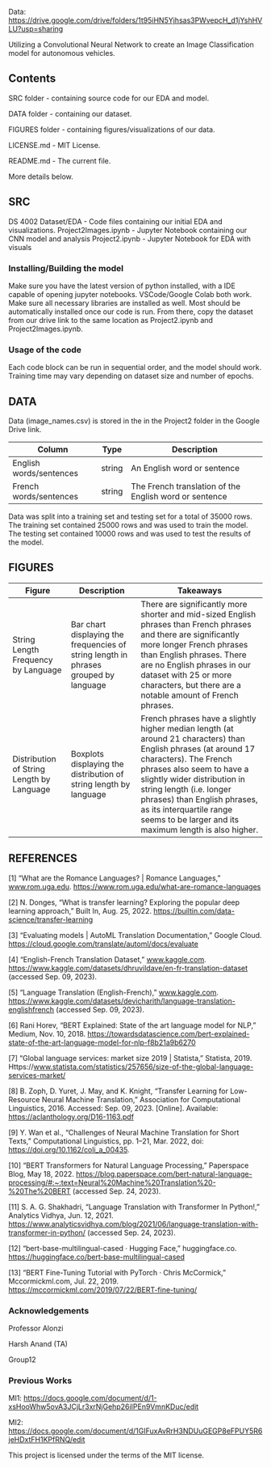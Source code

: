 Data: https://drive.google.com/drive/folders/1t95iHN5Yjhsas3PWvepcH_d1jYshHVLU?usp=sharing

Utilizing a Convolutional Neural Network to create an Image Classification model for autonomous vehicles.

## Contents
SRC folder - containing source code for our EDA and model.

DATA folder - containing our dataset.

FIGURES folder - containing figures/visualizations of our data.

LICENSE.md - MIT License.

README.md - The current file.

More details below.

## SRC
DS 4002 Dataset/EDA - Code files containing our initial EDA and visualizations.
Project2Images.ipynb - Jupyter Notebook containing our CNN model and analysis
Project2.ipynb - Jupyter Notebook for EDA with visuals


### Installing/Building the model
Make sure you have the latest version of python installed, with a IDE capable of opening jupyter notebooks. VSCode/Google Colab both work. Make sure all necessary libraries are installed as well. Most should be automatically installed once our code is run. From there, copy the dataset from our drive link to the same location as Project2.ipynb and Project2Images.ipynb. 

### Usage of the code
Each code block can be run in sequential order, and the model should work. Training time may vary depending on dataset size and number of epochs.

## DATA
Data (image_names.csv) is stored in the in the Project2 folder in the Google Drive link.

| **Column**       | **Type**     | **Description** |
|--------------|-----------|------------|
| English words/sentences | string  | An English word or sentence        |
| French words/sentences | string  | The French translation of the English word or sentence       |

Data was split into a training set and testing set for a total of 35000 rows. The training set contained 25000 rows and was used to train the model. The testing set contained 10000 rows and was used to test the results of the model.

## FIGURES
| **Figure**       | **Description**     | **Takeaways** |
|--------------|-----------|------------|
| String Length Frequency by Language | Bar chart displaying the frequencies of string length in phrases grouped by language | There are significantly more shorter and mid-sized English phrases than French phrases and there are significantly more longer French phrases than English phrases. There are no English phrases in our dataset with 25 or more characters, but there are a notable amount of French phrases.   |
| Distribution of String Length by Language | Boxplots displaying the distribution of string length by language  |   French phrases have a slightly higher median length (at around 21 characters) than English phrases (at around 17 characters). The French phrases also seem to have a slightly wider distribution in string length (i.e. longer phrases) than English phrases, as its interquartile range seems to be larger and its maximum length is also higher. |

## REFERENCES
[1]	“What are the Romance Languages? | Romance Languages,” www.rom.uga.edu. https://www.rom.uga.edu/what-are-romance-languages

[2]	N. Donges, “What is transfer learning? Exploring the popular deep learning approach,” Built In, Aug. 25, 2022. https://builtin.com/data-science/transfer-learning

‌[3]	“Evaluating models | AutoML Translation Documentation,” Google Cloud. https://cloud.google.com/translate/automl/docs/evaluate

[4]	“English-French Translation Dataset,” www.kaggle.com. https://www.kaggle.com/datasets/dhruvildave/en-fr-translation-dataset (accessed Sep. 
09, 2023).

[5]	“Language Translation (English-French),” www.kaggle.com. https://www.kaggle.com/datasets/devicharith/language-translation-englishfrench (accessed Sep. 09, 2023).

‌[6]	Rani Horev, “BERT Explained: State of the art language model for NLP,” Medium, Nov. 10, 2018. https://towardsdatascience.com/bert-explained-state-of-the-art-language-model-for-nlp-f8b21a9b6270

‌[7]	“Global language services: market size 2019 | Statista,” Statista, 2019. Https://www.statista.com/statistics/257656/size-of-the-global-language-services-market/

[8]	B. Zoph, D. Yuret, J. May, and K. Knight, “Transfer Learning for Low-Resource Neural Machine Translation,” Association for Computational Linguistics, 2016. Accessed: Sep. 09, 2023. [Online]. Available: https://aclanthology.org/D16-1163.pdf

[9]	Y. Wan et al., “Challenges of Neural Machine Translation for Short Texts,” Computational Linguistics, pp. 1–21, Mar. 2022, doi: https://doi.org/10.1162/coli_a_00435.

[10] 	“BERT Transformers for Natural Language Processing,” Paperspace Blog, May 18, 2022. https://blog.paperspace.com/bert-natural-language-processing/#:~:text=Neural%20Machine%20Translation%20-%20The%20BERT (accessed Sep. 24, 2023).

[11] 	S. A. G. Shakhadri, “Language Translation with Transformer In Python!,” Analytics Vidhya, Jun. 12, 2021. https://www.analyticsvidhya.com/blog/2021/06/language-translation-with-transformer-in-python/ (accessed Sep. 24, 2023).
 
[12] 	“bert-base-multilingual-cased · Hugging Face,” huggingface.co. https://huggingface.co/bert-base-multilingual-cased
 
‌‌[13]	“BERT Fine-Tuning Tutorial with PyTorch · Chris McCormick,” Mccormickml.com, Jul. 22, 2019. https://mccormickml.com/2019/07/22/BERT-fine-tuning/


### Acknowledgements
Professor Alonzi

Harsh Anand (TA)

Group12

### Previous Works
MI1: https://docs.google.com/document/d/1-xsHooWhw5ovA3JCjLr3xrNjGehp26iIPEn9VmnKDuc/edit

MI2: https://docs.google.com/document/d/1GIFuxAvRrH3NDUuGEGP8eFPUY5R6jeHDxtFH1KPfRNQ/edit 

This project is licensed under the terms of the MIT license.
